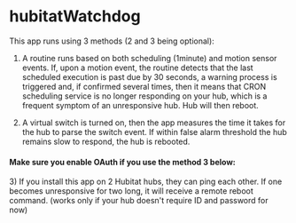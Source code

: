 # hubitatWatchdog

This app runs using 3 methods (2 and 3 being optional): 

1) A routine runs based on both scheduling (1minute) and motion sensor events. If, upon a motion event, the routine detects that the last scheduled execution is past due by 30 seconds, a warning process is triggered and, if confirmed several times, then it means that CRON scheduling service is no longer responding on your hub, which is a frequent symptom of an unresponsive hub. Hub will then reboot. 

2) A virtual switch is turned on, then the app measures the time it takes for the hub to parse the switch event. If within false alarm threshold the hub remains slow to respond, the hub is rebooted. 

 <h4> Make sure you enable OAuth if you use the method 3 below: </h4>
3) If you install this app on 2 Hubitat hubs, they can ping each other. If one becomes unresponsive for two long, it will receive a remote reboot command. (works only if your hub doesn't require ID and password for now)
